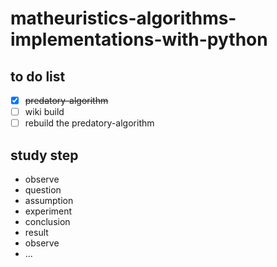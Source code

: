# matheuristics-algorithms-implementations-with-python

## to do list
- [x] ~~predatory-algorithm~~
- [ ] wiki build 
- [ ] rebuild the predatory-algorithm

## study step 
- observe 
- question
- assumption
- experiment
- conclusion
- result
- observe
- ...

